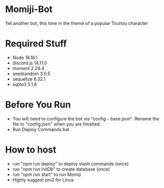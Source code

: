 # Momiji-Bot
Yet another bot, this time in the theme of a popular Touhou character

# Required Stuff
- Node 18.16.1
- discord.js 14.11.0
- moment 2.29.4
- seedrandom 3.0.5
- sequelize 6.32.1
- sqlite3 5.1.6

# Before You Run
- You will need to configure the bot via "config - base.json". Rename the file to "config.json" when you are finished.
- Run Deploy Commands.bat

# How to host
- run "npm run deploy" to deploy slash commands (once)
- run "npm run initDb" to create database (once)
- run "npm run start" to run Momiji
- Highly suggest pm2 for Linux.

